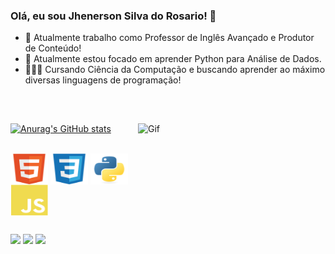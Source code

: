 ### Olá, eu sou Jhenerson Silva do Rosario! 👋


- 🔭 Atualmente trabalho como Professor de Inglês Avançado e Produtor de Conteúdo!
- 🌱 Atualmente estou focado em aprender Python para Análise de Dados.
- 👨🏻‍💻 Cursando Ciência da Computação e buscando aprender ao máximo diversas linguagens de programação!





##

<div style="display: inline_block"><br>

[![Anurag's GitHub stats](https://github-readme-stats.vercel.app/api?username=JhenersonRosario&show_icons=true&theme=radical)](https://github.com/anuraghazra/github-readme-stats)
<img align="right" alt="Gif" height="150" width="300"
     src="https://cdn.discordapp.com/attachments/1114749805000937526/1114749908541526116/39Cg.gif">
 
  
<!--  
[![Top Langs](https://github-readme-stats.vercel.app/api/top-langs/?username=JhenersonRosario&layout=donut)](https://github.com/anuraghazra/github-readme-stats)
-->
</div>

<div style="display: inline_block"><br>
  <img align="center" alt="Jhener-HTML" height="50" width="60" src="https://raw.githubusercontent.com/devicons/devicon/master/icons/html5/html5-original.svg">
  <img align="center" alt="Jhener-CSS" height="50" width="60" src="https://raw.githubusercontent.com/devicons/devicon/master/icons/css3/css3-original.svg">
 <img align="center" alt="Jhener-Python" height="50" width="60" src="https://raw.githubusercontent.com/devicons/devicon/master/icons/python/python-original.svg">
  <img align="center" alt="Jhener-JS" height="50" width="60" src="https://raw.githubusercontent.com/devicons/devicon/master/icons/javascript/javascript-plain.svg">

</div>
  
  ##
 
<div> 
  <a href="https://www.tiktok.com/@ocarinhadainformatica" target="_blank"><img src="https://img.shields.io/badge/TikTok-000000?style=for-the-badge&logo=tiktok&logoColor=white" target="_blank"></a>
  <a href = "mailto:jhenersonrosarioprofissional@gmail.com"><img src="https://img.shields.io/badge/Gmail-D14836?style=for-the-badge&logo=gmail&logoColor=white" target="_blank"></a>
  <a href="www.linkedin.com/in/jhenerson-rosario" target="_blank"><img src="https://img.shields.io/badge/-LinkedIn-%230077B5?style=for-the-badge&logo=linkedin&logoColor=white" target="_blank"></a> 
  
</div>


